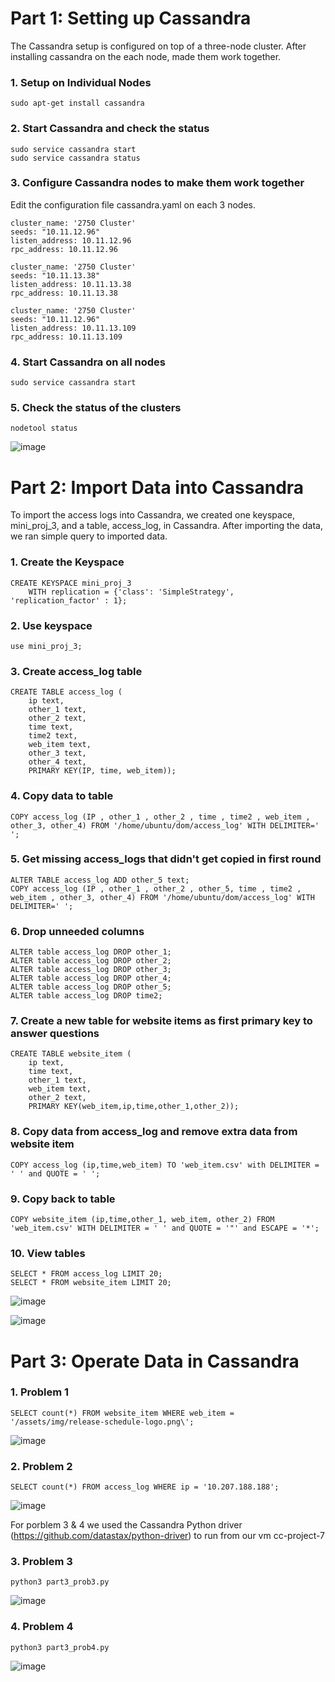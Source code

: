 # Part 1: Setting up Cassandra
The Cassandra setup is configured on top of a three-node cluster. After installing cassandra on the each node, made them work together.
### 1. Setup on Individual Nodes

```
sudo apt-get install cassandra
```
### 2. Start Cassandra and check the status
```
sudo service cassandra start
sudo service cassandra status
```
### 3. Configure Cassandra nodes to make them work together
Edit the configuration file cassandra.yaml on each 3 nodes.

```
cluster_name: '2750 Cluster'
seeds: "10.11.12.96"
listen_address: 10.11.12.96
rpc_address: 10.11.12.96
```
```
cluster_name: '2750 Cluster'
seeds: "10.11.13.38"
listen_address: 10.11.13.38
rpc_address: 10.11.13.38
```
```
cluster_name: '2750 Cluster'
seeds: "10.11.12.96"
listen_address: 10.11.13.109
rpc_address: 10.11.13.109
```
### 4. Start Cassandra on all nodes
```
sudo service cassandra start
```
### 5. Check the status of the clusters
```
nodetool status
```

![image](https://github.com/SBalexLEE/cloud_project3/blob/main/Picture1.png)

# Part 2: Import Data into Cassandra


To import the access logs into Cassandra, we created one keyspace, mini_proj_3, and a table, access_log, in Cassandra. After importing the data, we ran simple query to imported data. 

### 1. Create the Keyspace
```
CREATE KEYSPACE mini_proj_3
    WITH replication = {'class': 'SimpleStrategy', 'replication_factor' : 1};
```

### 2. Use keyspace
```
use mini_proj_3;
```

### 3. Create access_log table

```
CREATE TABLE access_log (
	ip text,
	other_1 text,
	other_2 text,
	time text,
	time2 text,
	web_item text,
	other_3 text,
	other_4 text,	
	PRIMARY KEY(IP, time, web_item));
```

### 4. Copy data to table	
```
COPY access_log (IP , other_1 , other_2 , time , time2 , web_item , other_3, other_4) FROM '/home/ubuntu/dom/access_log' WITH DELIMITER=' ';
```

### 5. Get missing access_logs that didn't get copied in first round
```
ALTER TABLE access_log ADD other_5 text;
COPY access_log (IP , other_1 , other_2 , other_5, time , time2 , web_item , other_3, other_4) FROM '/home/ubuntu/dom/access_log' WITH DELIMITER=' ';	
```
### 6. Drop unneeded columns
```
ALTER table access_log DROP other_1;
ALTER table access_log DROP other_2;
ALTER table access_log DROP other_3;
ALTER table access_log DROP other_4;
ALTER table access_log DROP other_5;
ALTER table access_log DROP time2;
```
### 7. Create a new table for website items as first primary key to answer questions
```
CREATE TABLE website_item (
	ip text, 
	time text,
	other_1 text, 
	web_item text, 
	other_2 text, 
	PRIMARY KEY(web_item,ip,time,other_1,other_2));
```
### 8. Copy data from access_log and remove extra data from website item
```
COPY access_log (ip,time,web_item) TO 'web_item.csv' with DELIMITER = ' ' and QUOTE = ' ';
```
### 9. Copy back to table
```
COPY website_item (ip,time,other_1, web_item, other_2) FROM 'web_item.csv' WITH DELIMITER = ' ' and QUOTE = '"' and ESCAPE = '*';
```

### 10. View tables
```
SELECT * FROM access_log LIMIT 20;
SELECT * FROM website_item LIMIT 20;
```
![image](https://github.com/SBalexLEE/cloud_project3/blob/main/Picture2.png)

![image](https://github.com/SBalexLEE/cloud_project3/blob/main/Picture7.png)

# Part 3: Operate Data in Cassandra 

### 1. Problem 1
```
SELECT count(*) FROM website_item WHERE web_item = '/assets/img/release-schedule-logo.png\';
```
![image](https://github.com/SBalexLEE/cloud_project3/blob/main/Picture3.png)


### 2. Problem 2
```
SELECT count(*) FROM access_log WHERE ip = '10.207.188.188';
```
![image](https://github.com/SBalexLEE/cloud_project3/blob/main/Picture4.png)

For porblem 3 & 4 we used the Cassandra Python driver (https://github.com/datastax/python-driver) to run from our vm cc-project-7 

### 3. Problem 3
```
python3 part3_prob3.py
```

![image](https://github.com/SBalexLEE/cloud_project3/blob/main/Picture5.png)

### 4. Problem 4
```
python3 part3_prob4.py
```

![image](https://github.com/SBalexLEE/cloud_project3/blob/main/Picture6.png)
